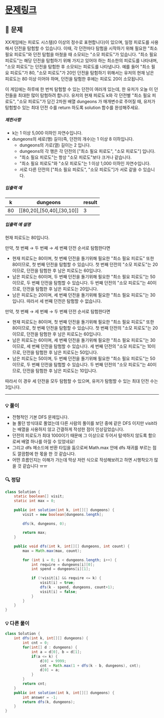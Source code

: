 # [문제링크](https://school.programmers.co.kr/learn/courses/30/lessons/87946)

## 📝 문제

XX게임에는 피로도 시스템(0 이상의 정수로 표현합니다)이 있으며, 일정 피로도를 사용해서 던전을 탐험할 수 있습니다. 이때, 각 던전마다 탐험을 시작하기 위해 필요한 "최소 필요 피로도"와 던전 탐험을 마쳤을 때 소모되는 "소모 피로도"가 있습니다. "최소 필요 피로도"는 해당 던전을 탐험하기 위해 가지고 있어야 하는 최소한의 피로도를 나타내며, "소모 피로도"는 던전을 탐험한 후 소모되는 피로도를 나타냅니다. 예를 들어 "최소 필요 피로도"가 80, "소모 피로도"가 20인 던전을 탐험하기 위해서는 유저의 현재 남은 피로도는 80 이상 이어야 하며, 던전을 탐험한 후에는 피로도 20이 소모됩니다.

이 게임에는 하루에 한 번씩 탐험할 수 있는 던전이 여러개 있는데, 한 유저가 오늘 이 던전들을 최대한 많이 탐험하려 합니다. 유저의 현재 피로도 k와 각 던전별 "최소 필요 피로도", "소모 피로도"가 담긴 2차원 배열 dungeons 가 매개변수로 주어질 때, 유저가 탐험할수 있는 최대 던전 수를 return 하도록 solution 함수를 완성해주세요.

##### 제한사항

- k는 1 이상 5,000 이하인 자연수입니다.
- dungeons의 세로(행) 길이(즉, 던전의 개수)는 1 이상 8 이하입니다.
    - dungeons의 가로(열) 길이는 2 입니다.
    - dungeons의 각 행은 각 던전의 ["최소 필요 피로도", "소모 피로도"] 입니다.
    - "최소 필요 피로도"는 항상 "소모 피로도"보다 크거나 같습니다.
    - "최소 필요 피로도"와 "소모 피로도"는 1 이상 1,000 이하인 자연수입니다.
    - 서로 다른 던전의 ["최소 필요 피로도", "소모 피로도"]가 서로 같을 수 있습니다.

##### 입출력 예

|k|dungeons|result|
|---|---|---|
|80|[[80,20],[50,40],[30,10]]|3|

##### 입출력 예 설명

현재 피로도는 80입니다.

만약, 첫 번째 → 두 번째 → 세 번째 던전 순서로 탐험한다면

- 현재 피로도는 80이며, 첫 번째 던전을 돌기위해 필요한 "최소 필요 피로도" 또한 80이므로, 첫 번째 던전을 탐험할 수 있습니다. 첫 번째 던전의 "소모 피로도"는 20이므로, 던전을 탐험한 후 남은 피로도는 60입니다.
- 남은 피로도는 60이며, 두 번째 던전을 돌기위해 필요한 "최소 필요 피로도"는 50이므로, 두 번째 던전을 탐험할 수 있습니다. 두 번째 던전의 "소모 피로도"는 40이므로, 던전을 탐험한 후 남은 피로도는 20입니다.
- 남은 피로도는 20이며, 세 번째 던전을 돌기위해 필요한 "최소 필요 피로도"는 30입니다. 따라서 세 번째 던전은 탐험할 수 없습니다.

만약, 첫 번째 → 세 번째 → 두 번째 던전 순서로 탐험한다면

- 현재 피로도는 80이며, 첫 번째 던전을 돌기위해 필요한 "최소 필요 피로도" 또한 80이므로, 첫 번째 던전을 탐험할 수 있습니다. 첫 번째 던전의 "소모 피로도"는 20이므로, 던전을 탐험한 후 남은 피로도는 60입니다.
- 남은 피로도는 60이며, 세 번째 던전을 돌기위해 필요한 "최소 필요 피로도"는 30이므로, 세 번째 던전을 탐험할 수 있습니다. 세 번째 던전의 "소모 피로도"는 10이므로, 던전을 탐험한 후 남은 피로도는 50입니다.
- 남은 피로도는 50이며, 두 번째 던전을 돌기위해 필요한 "최소 필요 피로도"는 50이므로, 두 번째 던전을 탐험할 수 있습니다. 두 번째 던전의 "소모 피로도"는 40이므로, 던전을 탐험한 후 남은 피로도는 10입니다.

따라서 이 경우 세 던전을 모두 탐험할 수 있으며, 유저가 탐험할 수 있는 최대 던전 수는 3입니다.

---

### 💡 풀이

- 전형적인 기본 DFS 문제입니다.
- 늘 풀던 방식대로 풀었는데 다른 사람의 풀이를 보던 중에 같은 DFS 이지만 visit라는 배열을 사용하지 않고 간결하게 작성한 점이 인상깊었습니다.
- 던전의 피로도가 최대 1000이기 때문에 그 이상으로 두어서 탐색하지 않도록 함으로써 배열 하나를 아낄 수 있었네요!
- 그리고 dfs 메소드에 반환 타입을 둠으로써 Math.max 안에 dfs 재귀를 부르는 점도 깔끔함에 한 몫을 한 것 같습니다.
- 어떤 흐름인지는 이해가 가는데 막상 저런 식으로 작성해보려고 하면 시행착오가 많을 것 같습니다 ㅠㅠ

### 🔍 정답

```java
class Solution {
    static boolean[] visit;
    static int max = 0;
    
    public int solution(int k, int[][] dungeons) {
        visit = new boolean[dungeons.length];
        
        dfs(k, dungeons, 0);
        
        return max;
    }
    
    public void dfs(int k, int[][] dungeons, int count) {
        max = Math.max(max, count);
        
        for (int i = 0; i < dungeons.length; i++) {
            int require = dungeons[i][0];
            int spend = dungeons[i][1];
            
            if (!visit[i] && require <= k) {
                visit[i] = true;
                dfs(k - spend, dungeons, count+1);
                visit[i] = false;
            }          
        }
    }
}
```


### 💡 다른 풀이

```java
class Solution {
    int dfs(int k, int[][] dungeons) {
        int cnt = 0;
        for(int[] d : dungeons) {
            int a = d[0], b = d[1];
            if(a <= k) {
                d[0] = 9999;
                cnt = Math.max(1 + dfs(k - b, dungeons), cnt);
                d[0] = a;
            }
        }
        return cnt;
    }
    public int solution(int k, int[][] dungeons) {
        int answer = -1;
        return dfs(k, dungeons);
    }
}
```